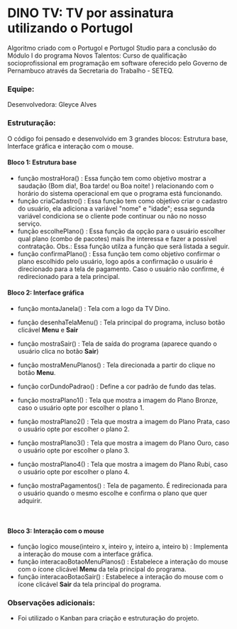 # DINO TV: TV por assinatura utilizando o Portugol

Algoritmo criado com o Portugol e Portugol Studio para a conclusão do Módulo I do programa Novos Talentos: Curso de qualificação socioprofissional em programação em software oferecido pelo Governo de Pernambuco através da Secretaria do Trabalho - SETEQ.      

### Equipe:

Desenvolvedora: Gleyce Alves

### Estruturação:

O código foi pensado e desenvolvido em 3 grandes blocos: Estrutura base, Interface gráfica e interação com o mouse.

#### Bloco 1: Estrutura base

- função mostraHora() : Essa função tem como objetivo mostrar a saudação (Bom dia!, Boa tarde! ou Boa noite! ) relacionando com o horário do sistema operacional em que o programa está funcionando.
- função criaCadastro() : Essa função tem como objetivo criar o cadastro do usuário, ela adiciona a variável "nome" e "idade"; essa segunda variável condiciona se o cliente pode continuar ou não no nosso serviço.
- função escolhePlano() :  Essa função da opção para o usuário escolher qual plano (combo de pacotes) mais lhe interessa e fazer a possível contratação. Obs.: Essa função utilza a função que será listada a seguir.
- função confirmaPlano() : Essa função tem como objetivo confirmar  o plano escolhido pelo usuário, logo após a confirmação o usuário é direcionado para a tela de pagamento. Caso o usuário não confirme, é redirecionado para a tela principal.

#### Bloco 2: Interface gráfica

- função montaJanela() : Tela com a logo da TV Dino.

- função desenhaTelaMenu() : Tela principal do programa, incluso botão clicável **Menu** e **Sair**

- função mostraSair() : Tela de saída do programa (aparece quando o usuário clica no botão **Sair**)

- função mostraMenuPlanos() : Tela direcionada a partir do clique no botão **Menu**.

- função corDundoPadrao() : Define a cor padrão de fundo das telas.

- função mostraPlano1() : Tela que mostra a imagem do Plano Bronze, caso o usuário opte por escolher o plano 1.

- função mostraPlano2() : Tela que mostra a imagem do Plano Prata, caso o usuário opte por escolher o plano 2.

- função mostraPlano3() : Tela que mostra a imagem do Plano Ouro, caso o usuário opte por escolher o plano 3.

- função mostraPlano4() : Tela que mostra a imagem do Plano Rubi, caso o usuário opte por escolher o plano 4.

- função mostraPagamentos() : Tela de pagamento. É redirecionada para o usuário quando o mesmo escolhe e confirma o plano que quer adquirir. 

  ​

#### Bloco 3: Interação com o mouse

- função logico mouse(inteiro x, inteiro y, inteiro a, inteiro b) : Implementa a interação do mouse com a interface gráfica.
- função interacaoBotaoMenuPlanos() : Estabelece a interação do mouse com o ícone clicável **Menu** da tela principal do programa.
- função interacaoBotaoSair() : Estabelece a interação do mouse com o ícone clicável **Sair** da tela principal do programa. 



### Observações adicionais: 

- Foi utilizado o Kanban para criação e estruturação do projeto.

